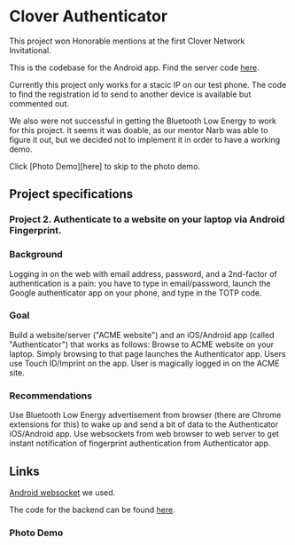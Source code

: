 # Clover Authenticator

This project won Honorable mentions at the first Clover Network Invitational.

This is the codebase for the Android app. Find the server code [here](https://github.com/SterlinggTH/CloverWebServer).

Currently this project only works for a stacic IP on our test phone. The code to find the registration id to send to another device is available but commented out.

We also were not successful in getting the Bluetooth Low Energy to work for this project. It seems it was doable, as our mentor Narb was able to figure it out, but we decided not to implement it in order to have a working demo.

Click [Photo Demo][here] to skip to the photo demo.

## Project specifications
### Project 2. Authenticate to a website on your laptop via Android Fingerprint.

### Background
Logging in on the web with email address, password, and a 2nd-factor of authentication is a pain: you have to type in email/password, launch the Google authenticator app on your phone, and type in the TOTP code.

### Goal
Build a website/server ("ACME website") and an iOS/Android app (called "Authenticator") that works as follows: Browse to ACME website on your laptop. Simply browsing to that page launches the Authenticator app. Users use Touch ID/Imprint on the app. User is magically logged in on the ACME site.

### Recommendations
Use Bluetooth Low Energy advertisement from browser (there are Chrome extensions for this) to wake up and send a bit of data to the Authenticator iOS/Android app. Use websockets from web browser to web server to get instant notification of fingerprint authentication from Authenticator app.

## Links
[Android websocket](http://www.elabs.se/blog/66-using-websockets-in-native-ios-and-android-apps) we used.

The code for the backend can be found [here](https://github.com/SterlinggTH/CloverWebServer).

### Photo Demo

